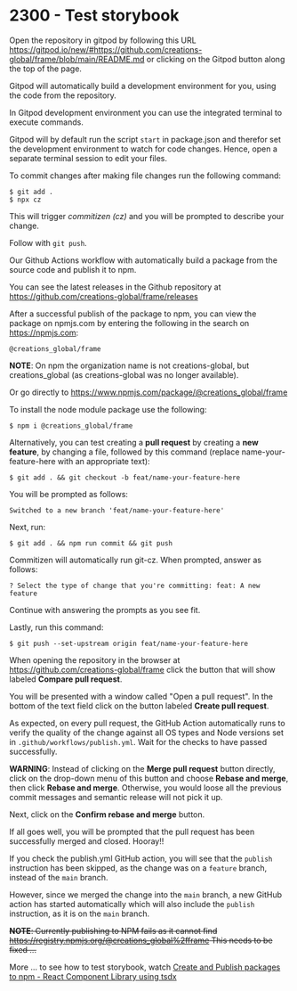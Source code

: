 # 2300 - Test storybook

Open the repository in gitpod by following this URL https://gitpod.io/new/#https://github.com/creations-global/frame/blob/main/README.md or clicking on the Gitpod button along the top of the page.

Gitpod will automatically build a development environment for you, using the code from the repository.

In Gitpod development environment you can use the integrated terminal to execute commands.

Gitpod will by default run the script ```start``` in package.json and therefor set the development environment to watch for code changes. Hence, open a separate terminal session to edit your files.

To commit changes after making file changes run the following command:

```
$ git add .
$ npx cz
```

This will trigger *commitizen (cz)* and you will be prompted to describe your change. 

Follow with ```git push```.

Our Github Actions workflow with automatically build a package from the source code and publish it to npm.

You can see the latest releases in the Github repository at https://github.com/creations-global/frame/releases

After a successful publish of the package to npm, you can view the package on npmjs.com by entering the following in the search on https://npmjs.com:

```
@creations_global/frame
```

**NOTE**: On npm the organization name is not creations-global, but creations_global (as creations-global was no longer available).

Or go directly to https://www.npmjs.com/package/@creations_global/frame

To install the node module package use the following:

```
$ npm i @creations_global/frame
```

Alternatively, you can test creating a **pull request** by creating a **new feature**, by changing a file, followed by this command (replace name-your-feature-here with an appropriate text):

```
$ git add . && git checkout -b feat/name-your-feature-here
```

You will be prompted as follows:

```
Switched to a new branch 'feat/name-your-feature-here'
```

Next, run:

```
$ git add . && npm run commit && git push
```

Commitizen will automatically run git-cz. When prompted, answer as follows:

```
? Select the type of change that you're committing: feat: A new feature
```

Continue with answering the prompts as you see fit.

Lastly, run this command:

```
$ git push --set-upstream origin feat/name-your-feature-here
```

When opening the repository in the browser at https://github.com/creations-global/frame click the button that will show labeled **Compare pull request**.

You will be presented with a window called "Open a pull request". In the bottom of the text field click on the button labeled **Create pull request**.

As expected, on every pull request, the GitHub Action automatically runs to verify the quality of the change against all OS types and Node versions set in ```.github/workflows/publish.yml```. Wait for the checks to have passed successfully.

**WARNING**: Instead of clicking on the **Merge pull request** button directly, click on the drop-down menu of this button and choose **Rebase and merge**, then click **Rebase and merge**. Otherwise, you would loose all the previous commit messages and semantic release will not pick it up.

Next, click on the **Confirm rebase and merge** button.

If all goes well, you will be prompted that the pull request has been successfully merged and closed. Hooray!!

If you check the publish.yml GitHub action, you will see that the ```publish``` instruction has been skipped, as the change was on a ```feature``` branch, instead of the ```main``` branch.

However, since we merged the change into the ```main``` branch, a new GitHub action has started automatically which will also include the ```publish``` instruction, as it is on the ```main``` branch.

~~**NOTE**: Currently publishing to NPM fails as it cannot find https://registry.npmjs.org/@creations_global%2fframe  This needs to be fixed ...~~

More ... to see how to test storybook, watch [Create and Publish packages to npm - React Component Library using tsdx](https://www.youtube.com/watch?v=aVFasPXkyRE)
